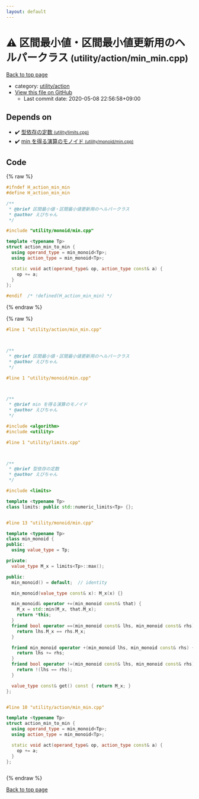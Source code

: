 ```yaml
---
layout: default
---
```


<!-- mathjax config similar to math.stackexchange -->
<script type="text/javascript" async
  src="https://cdnjs.cloudflare.com/ajax/libs/mathjax/2.7.5/MathJax.js?config=TeX-MML-AM_CHTML">
</script>
<script type="text/x-mathjax-config">
  MathJax.Hub.Config({
    TeX: { equationNumbers: { autoNumber: "AMS" }},
    tex2jax: {
      inlineMath: [ ['$','$'] ],
      processEscapes: true
    },
    "HTML-CSS": { matchFontHeight: false },
    displayAlign: "left",
    displayIndent: "2em"
  });
</script>

<script type="text/javascript" src="https://cdnjs.cloudflare.com/ajax/libs/jquery/3.4.1/jquery.min.js"></script>
<script src="https://cdn.jsdelivr.net/npm/jquery-balloon-js@1.1.2/jquery.balloon.min.js" integrity="sha256-ZEYs9VrgAeNuPvs15E39OsyOJaIkXEEt10fzxJ20+2I=" crossorigin="anonymous"></script>
<script type="text/javascript" src="../../../assets/js/copy-button.js"></script>
<link rel="stylesheet" href="../../../assets/css/copy-button.css" />


# :warning: 区間最小値・区間最小値更新用のヘルパークラス <small>(utility/action/min_min.cpp)</small>

<a href="../../../index.html">Back to top page</a>

* category: <a href="../../../index.html#f9ed6bc15c58239d0b090799c8486b17">utility/action</a>
* <a href="{{ site.github.repository_url }}/blob/master/utility/action/min_min.cpp">View this file on GitHub</a>
    - Last commit date: 2020-05-08 22:56:58+09:00




## Depends on

* :heavy_check_mark: <a href="../limits.cpp.html">型依存の定数 <small>(utility/limits.cpp)</small></a>
* :heavy_check_mark: <a href="../monoid/min.cpp.html">min を得る演算のモノイド <small>(utility/monoid/min.cpp)</small></a>


## Code

<a id="unbundled"></a>
{% raw %}
```cpp
#ifndef H_action_min_min
#define H_action_min_min

/**
 * @brief 区間最小値・区間最小値更新用のヘルパークラス
 * @author えびちゃん
 */

#include "utility/monoid/min.cpp"

template <typename Tp>
struct action_min_to_min {
  using operand_type = min_monoid<Tp>;
  using action_type = min_monoid<Tp>;

  static void act(operand_type& op, action_type const& a) {
    op += a;
  }
};

#endif  /* !defined(H_action_min_min) */

```
{% endraw %}

<a id="bundled"></a>
{% raw %}
```cpp
#line 1 "utility/action/min_min.cpp"



/**
 * @brief 区間最小値・区間最小値更新用のヘルパークラス
 * @author えびちゃん
 */

#line 1 "utility/monoid/min.cpp"



/**
 * @brief min を得る演算のモノイド
 * @author えびちゃん
 */

#include <algorithm>
#include <utility>

#line 1 "utility/limits.cpp"



/**
 * @brief 型依存の定数
 * @author えびちゃん
 */

#include <limits>

template <typename Tp>
class limits: public std::numeric_limits<Tp> {};


#line 13 "utility/monoid/min.cpp"

template <typename Tp>
class min_monoid {
public:
  using value_type = Tp;

private:
  value_type M_x = limits<Tp>::max();

public:
  min_monoid() = default;  // identity

  min_monoid(value_type const& x): M_x(x) {}

  min_monoid& operator +=(min_monoid const& that) {
    M_x = std::min(M_x, that.M_x);
    return *this;
  }
  friend bool operator ==(min_monoid const& lhs, min_monoid const& rhs) {
    return lhs.M_x == rhs.M_x;
  }

  friend min_monoid operator +(min_monoid lhs, min_monoid const& rhs) {
    return lhs += rhs;
  }
  friend bool operator !=(min_monoid const& lhs, min_monoid const& rhs) {
    return !(lhs == rhs);
  }

  value_type const& get() const { return M_x; }
};


#line 10 "utility/action/min_min.cpp"

template <typename Tp>
struct action_min_to_min {
  using operand_type = min_monoid<Tp>;
  using action_type = min_monoid<Tp>;

  static void act(operand_type& op, action_type const& a) {
    op += a;
  }
};



```
{% endraw %}

<a href="../../../index.html">Back to top page</a>

